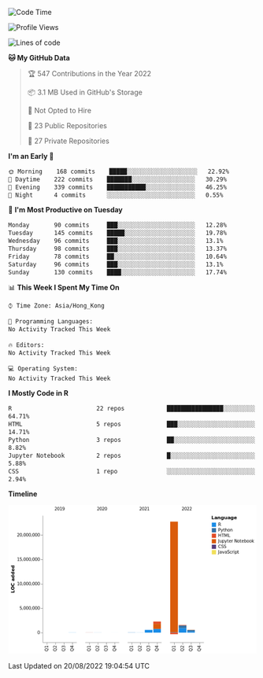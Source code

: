 

<!--**wt12318/wt12318** is a ✨ _special_ ✨ repository because its `README.md` (this file) appears on your GitHub profile.-->

<!--START_SECTION:waka-->
![Code Time](http://img.shields.io/badge/Code%20Time-479%20hrs%2032%20mins-blue)

![Profile Views](http://img.shields.io/badge/Profile%20Views-0-blue)

![Lines of code](https://img.shields.io/badge/From%20Hello%20World%20I%27ve%20Written-27%20Million%20lines%20of%20code-blue)

**🐱 My GitHub Data** 

> 🏆 547 Contributions in the Year 2022
 > 
> 📦 3.1 MB Used in GitHub's Storage 
 > 
> 🚫 Not Opted to Hire
 > 
> 📜 23 Public Repositories 
 > 
> 🔑 27 Private Repositories  
 > 
**I'm an Early 🐤** 

```text
🌞 Morning    168 commits    █████░░░░░░░░░░░░░░░░░░░░   22.92% 
🌆 Daytime    222 commits    ███████░░░░░░░░░░░░░░░░░░   30.29% 
🌃 Evening    339 commits    ███████████░░░░░░░░░░░░░░   46.25% 
🌙 Night      4 commits      ░░░░░░░░░░░░░░░░░░░░░░░░░   0.55%

```
📅 **I'm Most Productive on Tuesday** 

```text
Monday       90 commits     ███░░░░░░░░░░░░░░░░░░░░░░   12.28% 
Tuesday      145 commits    █████░░░░░░░░░░░░░░░░░░░░   19.78% 
Wednesday    96 commits     ███░░░░░░░░░░░░░░░░░░░░░░   13.1% 
Thursday     98 commits     ███░░░░░░░░░░░░░░░░░░░░░░   13.37% 
Friday       78 commits     ██░░░░░░░░░░░░░░░░░░░░░░░   10.64% 
Saturday     96 commits     ███░░░░░░░░░░░░░░░░░░░░░░   13.1% 
Sunday       130 commits    ████░░░░░░░░░░░░░░░░░░░░░   17.74%

```


📊 **This Week I Spent My Time On** 

```text
⌚︎ Time Zone: Asia/Hong_Kong

💬 Programming Languages: 
No Activity Tracked This Week

🔥 Editors: 
No Activity Tracked This Week

💻 Operating System: 
No Activity Tracked This Week

```

**I Mostly Code in R** 

```text
R                        22 repos            ████████████████░░░░░░░░░   64.71% 
HTML                     5 repos             ███░░░░░░░░░░░░░░░░░░░░░░   14.71% 
Python                   3 repos             ██░░░░░░░░░░░░░░░░░░░░░░░   8.82% 
Jupyter Notebook         2 repos             █░░░░░░░░░░░░░░░░░░░░░░░░   5.88% 
CSS                      1 repo              ░░░░░░░░░░░░░░░░░░░░░░░░░   2.94%

```


**Timeline**

![Chart not found](https://raw.githubusercontent.com/wt12318/wt12318/main/charts/bar_graph.png) 


 Last Updated on 20/08/2022 19:04:54 UTC
<!--END_SECTION:waka-->


